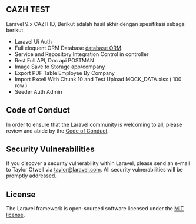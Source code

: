 ## CAZH TEST

Laravel 9.x CAZH ID, Berikut adalah hasil akhir dengan spesifikasi sebagai berikut

- Laravel Ui Auth
- Full eloquent ORM Database [database ORM](https://laravel.com/docs/eloquent).
- Service and Repository Integration Control in controller
- Rest Full API, Doc api POSTMAN
- Image Save to Storage app/company
- Export PDF Table Employee By Company
- Import Excell With Chunk 10 and Test Upload MOCK_DATA.xlsx ( 100 row )
- Seeder Auth Admin

## Code of Conduct

In order to ensure that the Laravel community is welcoming to all, please review and abide by the [Code of Conduct](https://laravel.com/docs/contributions#code-of-conduct).

## Security Vulnerabilities

If you discover a security vulnerability within Laravel, please send an e-mail to Taylor Otwell via [taylor@laravel.com](mailto:taylor@laravel.com). All security vulnerabilities will be promptly addressed.

## License

The Laravel framework is open-sourced software licensed under the [MIT license](https://opensource.org/licenses/MIT).
